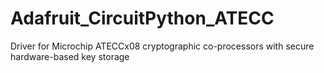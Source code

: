 # Adafruit_CircuitPython_ATECC
Driver for Microchip ATECCx08 cryptographic co-processors with secure hardware-based key storage
